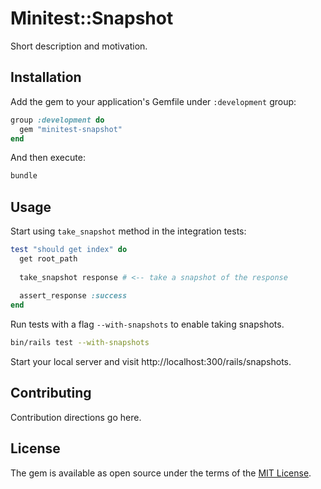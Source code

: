 # Minitest::Snapshot
Short description and motivation.

## Installation
Add the gem to your application's Gemfile under `:development` group:

```ruby
group :development do
  gem "minitest-snapshot"
end
```

And then execute:
```bash
bundle
```

## Usage

Start using `take_snapshot` method in the integration tests:
```ruby
test "should get index" do
  get root_path
  
  take_snapshot response # <-- take a snapshot of the response
  
  assert_response :success
end
```

Run tests with a flag `--with-snapshots` to enable taking snapshots.

```bash
bin/rails test --with-snapshots
```

Start your local server and visit http://localhost:300/rails/snapshots.

## Contributing
Contribution directions go here.

## License
The gem is available as open source under the terms of the [MIT License](https://opensource.org/licenses/MIT).
